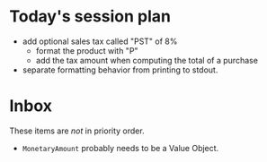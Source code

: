 # Today's session plan

- add optional sales tax called "PST" of 8%
    - format the product with "P"
    - add the tax amount when computing the total of a purchase
- separate formatting behavior from printing to stdout.

# Inbox

These items are _not_ in priority order.

- `MonetaryAmount` probably needs to be a Value Object.
